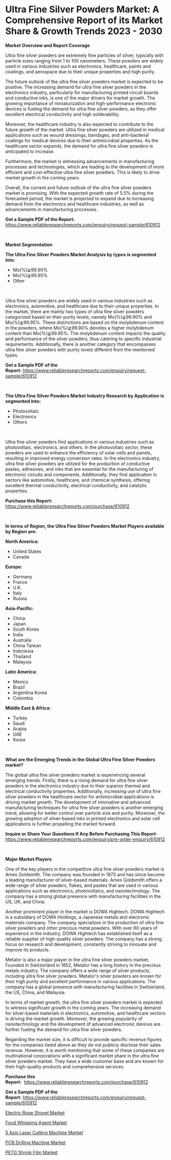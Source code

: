 <p><h1>Ultra Fine Silver Powders Market: A Comprehensive Report of its Market Share & Growth Trends 2023 - 2030</h1></p><p><strong>Market Overview and Report Coverage</strong></p>
<p><p>Ultra fine silver powders are extremely fine particles of silver, typically with particle sizes ranging from 1 to 100 nanometers. These powders are widely used in various industries such as electronics, healthcare, paints and coatings, and aerospace due to their unique properties and high purity.</p><p>The future outlook of the ultra fine silver powders market is expected to be positive. The increasing demand for ultra fine silver powders in the electronics industry, particularly for manufacturing printed circuit boards and conductive inks, is one of the major drivers for market growth. The growing importance of miniaturization and high-performance electronic devices is fueling the demand for ultra fine silver powders, as they offer excellent electrical conductivity and high solderability.</p><p>Moreover, the healthcare industry is also expected to contribute to the future growth of the market. Ultra fine silver powders are utilized in medical applications such as wound dressings, bandages, and anti-bacterial coatings for medical devices due to their antimicrobial properties. As the healthcare sector expands, the demand for ultra fine silver powders is anticipated to increase.</p><p>Furthermore, the market is witnessing advancements in manufacturing processes and technologies, which are leading to the development of more efficient and cost-effective ultra fine silver powders. This is likely to drive market growth in the coming years.</p><p>Overall, the current and future outlook of the ultra fine silver powders market is promising. With the expected growth rate of 5.5% during the forecasted period, the market is projected to expand due to increasing demand from the electronics and healthcare industries, as well as advancements in manufacturing processes.</p></p>
<p><strong>Get a Sample PDF of the Report:</strong> <a href="https://www.reliableresearchreports.com/enquiry/request-sample/610912">https://www.reliableresearchreports.com/enquiry/request-sample/610912</a></p>
<p>&nbsp;</p>
<p><strong>Market Segmentation</strong></p>
<p><strong>The Ultra Fine Silver Powders Market Analysis by types is segmented into:</strong></p>
<p><ul><li>Mo(%)≧99.90%</li><li>Mo(%)≧99.95%</li><li>Other</li></ul></p>
<p>&nbsp;</p>
<p><p>Ultra fine silver powders are widely used in various industries such as electronics, automotive, and healthcare due to their unique properties. In the market, there are mainly two types of ultra fine silver powders categorized based on their purity levels, namely Mo(%)≧99.90% and Mo(%)≧99.95%. These distinctions are based on the molybdenum content in the powders, where Mo(%)≧99.90% denotes a higher molybdenum content than Mo(%)≧99.95%. The molybdenum content impacts the quality and performance of the silver powders, thus catering to specific industrial requirements. Additionally, there is another category that encompasses ultra fine silver powders with purity levels different from the mentioned types.</p></p>
<p><strong>Get a Sample PDF of the Report:</strong>&nbsp;<a href="https://www.reliableresearchreports.com/enquiry/request-sample/610912">https://www.reliableresearchreports.com/enquiry/request-sample/610912</a></p>
<p>&nbsp;</p>
<p><strong>The Ultra Fine Silver Powders Market Industry Research by Application is segmented into:</strong></p>
<p><ul><li>Photovoltaic</li><li>Electronics</li><li>Others</li></ul></p>
<p>&nbsp;</p>
<p><p>Ultra fine silver powders find applications in various industries such as photovoltaic, electronics, and others. In the photovoltaic sector, these powders are used to enhance the efficiency of solar cells and panels, resulting in improved energy conversion rates. In the electronics industry, ultra fine silver powders are utilized for the production of conductive pastes, adhesives, and inks that are essential for the manufacturing of electronic circuits and components. Additionally, they find application in sectors like automotive, healthcare, and chemical synthesis, offering excellent thermal conductivity, electrical conductivity, and catalytic properties.</p></p>
<p><strong>Purchase this Report:</strong>&nbsp; <a href="https://www.reliableresearchreports.com/purchase/610912">https://www.reliableresearchreports.com/purchase/610912</a></p>
<p>&nbsp;</p>
<p><strong>In terms of Region, the Ultra Fine Silver Powders Market Players available by Region are:</strong></p>
<p>
    <p> <strong> North America: </strong>
        <ul>
            <li>United States</li>
            <li>Canada</li>
        </ul>
        </p> 
    <p> <strong> Europe: </strong>
        <ul>
            <li>Germany</li>
            <li>France</li>
            <li>U.K.</li>
            <li>Italy</li>
            <li>Russia</li>
        </ul>
        </p> 
    <p> <strong> Asia-Pacific: </strong>
        <ul>
            <li>China</li>
            <li>Japan</li>
            <li>South Korea</li>
            <li>India</li>
            <li>Australia</li>
            <li>China Taiwan</li>
            <li>Indonesia</li>
            <li>Thailand</li>
            <li>Malaysia</li>
        </ul>
        </p> 
    <p> <strong> Latin America: </strong>
        <ul>
            <li>Mexico</li>
            <li>Brazil</li>
            <li>Argentina Korea</li>
            <li>Colombia</li>
        </ul>
        </p> 
    <p> <strong> Middle East & Africa: </strong>
        <ul>
            <li>Turkey</li>
            <li>Saudi</li>
            <li>Arabia</li>
            <li>UAE</li>
            <li>Korea</li>
        </ul>
    </p>
    </p>
<p>&nbsp;</p>
<p><strong>What are the Emerging Trends in the Global Ultra Fine Silver Powders market?</strong></p>
<p><p>The global ultra fine silver powders market is experiencing several emerging trends. Firstly, there is a rising demand for ultra fine silver powders in the electronics industry due to their superior thermal and electrical conductivity properties. Additionally, increasing use of ultra fine silver powders in the healthcare sector for antimicrobial applications is driving market growth. The development of innovative and advanced manufacturing techniques for ultra fine silver powders is another emerging trend, allowing for better control over particle size and purity. Moreover, the growing adoption of silver-based inks in printed electronics and solar cell applications is further propelling the market forward.</p></p>
<p><strong>Inquire or Share Your Questions If Any Before Purchasing This Report</strong>- <a href="https://www.reliableresearchreports.com/enquiry/pre-order-enquiry/610912">https://www.reliableresearchreports.com/enquiry/pre-order-enquiry/610912</a></p>
<p>&nbsp;</p>
<p><strong>Major Market Players</strong></p>
<p><p>One of the key players in the competitive ultra fine silver powders market is Ames Goldsmith. The company was founded in 1973 and has since become a leading manufacturer of silver-based materials. Ames Goldsmith offers a wide range of silver powders, flakes, and pastes that are used in various applications such as electronics, photovoltaics, and nanotechnology. The company has a strong global presence with manufacturing facilities in the US, UK, and China.</p><p>Another prominent player in the market is DOWA Hightech. DOWA Hightech is a subsidiary of DOWA Holdings, a Japanese metals and electronic materials company. The company specializes in the production of ultra fine silver powders and other precious metal powders. With over 60 years of experience in the industry, DOWA Hightech has established itself as a reliable supplier of high-quality silver powders. The company has a strong focus on research and development, constantly striving to innovate and improve its products.</p><p>Metalor is also a major player in the ultra fine silver powders market. Founded in Switzerland in 1852, Metalor has a long history in the precious metals industry. The company offers a wide range of silver products, including ultra fine silver powders. Metalor's silver powders are known for their high purity and excellent performance in various applications. The company has a global presence with manufacturing facilities in Switzerland, the US, China, and Malaysia.</p><p>In terms of market growth, the ultra fine silver powders market is expected to witness significant growth in the coming years. The increasing demand for silver-based materials in electronics, automotive, and healthcare sectors is driving the market growth. Moreover, the growing popularity of nanotechnology and the development of advanced electronic devices are further fueling the demand for ultra fine silver powders.</p><p>Regarding the market size, it is difficult to provide specific revenue figures for the companies listed above as they do not publicly disclose their sales revenue. However, it is worth mentioning that some of these companies are multinational corporations with a significant market share in the ultra fine silver powders market. They have a wide customer base and are known for their high-quality products and comprehensive services.</p></p>
<p><strong>Purchase this Report:</strong>&nbsp;&nbsp;<a href="https://www.reliableresearchreports.com/purchase/610912">https://www.reliableresearchreports.com/purchase/610912</a></p>
<p></p>
<p><strong>Get a Sample PDF of the Report:</strong>&nbsp;<a href="https://www.reliableresearchreports.com/enquiry/request-sample/610912">https://www.reliableresearchreports.com/enquiry/request-sample/610912</a></p>
<p><p><a href="https://medium.com/@dannyharber1978/electric-rope-shovel-market-size-growth-forecast-2023-2030-96633e0f05ce">Electric Rope Shovel Market</a></p><p><a href="https://github.com/GroverBarry/Market-Research-Report-List-2/blob/main/food-whipping-agent-market.md">Food Whipping Agent Market</a></p><p><a href="https://www.linkedin.com/pulse/decoding-5-axis-laser-cutting-machine-market-deep-dive-wbl8e/">5 Axis Laser Cutting Machine Market</a></p><p><a href="https://www.linkedin.com/pulse/pcb-drilling-machine-market-size-2023-2030-global-industrial-en1me/">PCB Drilling Machine Market</a></p><p><a href="https://medium.com/@torreyjones2023/petg-shrink-film-market-size-growth-forecast-2023-2030-35a9eeb93ed4">PETG Shrink Film Market</a></p></p>
